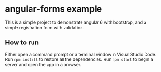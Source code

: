 # angular-forms example

This is a simple project to demonstrate angular 6 with bootstrap, and a simple registration form with validation.

## How to run

Either open a command prompt or a terminal window in Visual Studio Code.
Run `npm install` to restore all the dependencies.
Run `npm start` to begin a server and open the app in a browser.